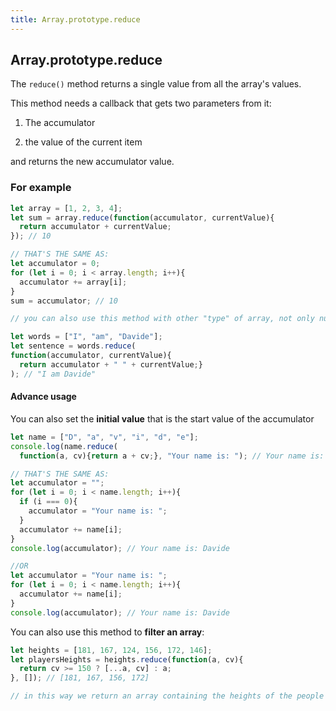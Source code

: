 ```yaml
---
title: Array.prototype.reduce
---
```

## Array.prototype.reduce

The `reduce()` method returns a single value from all the array's values.

This method needs a callback that gets two parameters from it:

1. The accumulator

2. the value of the current item

and returns the new accumulator value.

### For example
```js
let array = [1, 2, 3, 4];
let sum = array.reduce(function(accumulator, currentValue){
  return accumulator + currentValue;
}); // 10

// THAT'S THE SAME AS:
let accumulator = 0;
for (let i = 0; i < array.length; i++){
  accumulator += array[i];
}
sum = accumulator; // 10

// you can also use this method with other "type" of array, not only numeric arrays

let words = ["I", "am", "Davide"];
let sentence = words.reduce(
function(accumulator, currentValue){
  return accumulator + " " + currentValue;}
); // "I am Davide"
```

#### Advance usage

You can also set the **initial value** that is the start value of the accumulator

```js
let name = ["D", "a", "v", "i", "d", "e"];
console.log(name.reduce(
  function(a, cv){return a + cv;}, "Your name is: "); // Your name is: Davide

// THAT'S THE SAME AS:
let accumulator = "";
for (let i = 0; i < name.length; i++){
  if (i === 0){
    accumulator = "Your name is: ";
  }
  accumulator += name[i];
}
console.log(accumulator); // Your name is: Davide

//OR
let accumulator = "Your name is: ";
for (let i = 0; i < name.length; i++){
  accumulator += name[i];
}
console.log(accumulator); // Your name is: Davide
```

You can also use this method to **filter an array**:

```js
let heights = [181, 167, 124, 156, 172, 146];
let playersHeights = heights.reduce(function(a, cv){
  return cv >= 150 ? [...a, cv] : a;
}, []); // [181, 167, 156, 172]

// in this way we return an array containing the heights of the people that can play(h >= 150cm).

```
